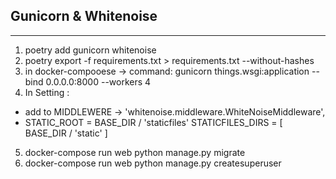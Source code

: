 ## Gunicorn & Whitenoise

---

1. poetry add gunicorn whitenoise
2. poetry export -f requirements.txt > requirements.txt --without-hashes
3. in docker-compooese 
	-> command: gunicorn things.wsgi:application --bind 0.0.0.0:8000 --workers 4
4. In Setting :
- add to MIDDLEWERE -> 'whitenoise.middleware.WhiteNoiseMiddleware',
- 	STATIC_ROOT = BASE_DIR / 'staticfiles'
	STATICFILES_DIRS = [
    		BASE_DIR / 'static' ]
5. docker-compose run web python manage.py migrate
6. docker-compose run web python manage.py createsuperuser